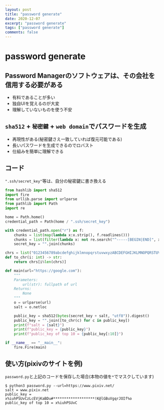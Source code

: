 ```yaml
---
layout: post
title: "password generate"
date: 2020-12-07
excerpt: "password generate"
tags: ["password generate"]
comments: false
---
```



# password generate

## Password Managerのソフトウェアは、その会社を信用する必要がある
 - 有料であることが多い
 - 独自UIを覚えるのが大変
 - 理解していないものを使う不安

## `sha512` + `秘密鍵` + `web domain`でパスワードを生成
 - 再現性がある(秘密鍵さえ一致していれば復元可能である)
 - 長いパスワードを生成できるのでロバスト
 - 仕組みを簡単に理解できる

## コード

`".ssh/secret_key"`等は、自分の秘密鍵に書き換える  

```python
from hashlib import sha512
import fire
from urllib.parse import urlparse
from pathlib import Path
import re

home = Path.home()
credential_path = Path(home / ".ssh/secret_key")

with credential_path.open("r") as f:
    chunks = list(map(lambda x:x.strip(), f.readlines()))
    chunks = list(filter(lambda x: not re.search("^-----[BEGIN|END]", x) and x != "", chunks))
    secret_key = "".join(chunks)

chrs = list("0123456789abcdefghijklmnopqrstuvwxyzABCDEFGHIJKLMNOPQRSTUVWXYZ!@#$%^&*()")
def to_chr(i: int) -> str:
    return chrs[i%len(chrs)]

def main(url="https://google.com"):
    """
    Parameters:
        url(str): fullpath of url
    Returns:
        None
    """
    o = urlparse(url)
    salt = o.netloc

    public_key = sha512(bytes(secret_key + salt, "utf8")).digest()
    public_key = "".join([to_chr(c) for c in public_key])
    print(f"salt = {salt}")
    print(f"public_key = {public_key}")
    print(f"public_key of top 10 = {public_key[:10]}")

if __name__ == "__main__":
    fire.Fire(main)
```

## 使い方(pixivのサイトを例)
`password.py`と上記のコードを保存した場合(本物の値を`*`でマスクしています)

```console
$ python3 password.py --url=https://www.pixiv.net/
salt = www.pixiv.net
public_key = x%iuhPSUvCzLcEVjKaBDu#*******************!K@lGBuVgqrJOIf%o
public_key of top 10 = x%iuhPSUvC
```
